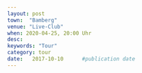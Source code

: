 ```yaml
---
layout: post
town:  "Bamberg"
venue: "Live-Club"
when: 2020-04-25, 20:00 Uhr
desc: 
keywords: "Tour"
category: tour
date:   2017-10-10 		#publication date
---
```


